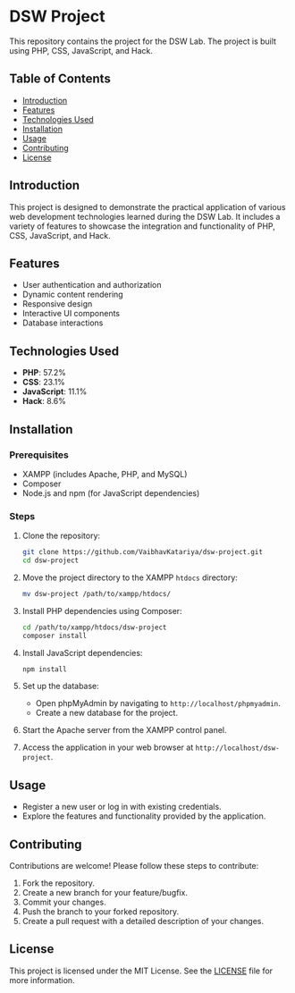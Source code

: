 # DSW Project

This repository contains the project for the DSW Lab. The project is built using PHP, CSS, JavaScript, and Hack.

## Table of Contents

- [Introduction](#introduction)
- [Features](#features)
- [Technologies Used](#technologies-used)
- [Installation](#installation)
- [Usage](#usage)
- [Contributing](#contributing)
- [License](#license)

## Introduction

This project is designed to demonstrate the practical application of various web development technologies learned during the DSW Lab. It includes a variety of features to showcase the integration and functionality of PHP, CSS, JavaScript, and Hack.

## Features

- User authentication and authorization
- Dynamic content rendering
- Responsive design
- Interactive UI components
- Database interactions

## Technologies Used

- **PHP**: 57.2%
- **CSS**: 23.1%
- **JavaScript**: 11.1%
- **Hack**: 8.6%

## Installation

### Prerequisites

- XAMPP (includes Apache, PHP, and MySQL)
- Composer
- Node.js and npm (for JavaScript dependencies)

### Steps

1. Clone the repository:

    ```bash
    git clone https://github.com/VaibhavKatariya/dsw-project.git
    cd dsw-project
    ```

2. Move the project directory to the XAMPP `htdocs` directory:

    ```bash
    mv dsw-project /path/to/xampp/htdocs/
    ```

3. Install PHP dependencies using Composer:

    ```bash
    cd /path/to/xampp/htdocs/dsw-project
    composer install
    ```

4. Install JavaScript dependencies:

    ```bash
    npm install
    ```

5. Set up the database:

    - Open phpMyAdmin by navigating to `http://localhost/phpmyadmin`.
    - Create a new database for the project.

6. Start the Apache server from the XAMPP control panel.

7. Access the application in your web browser at `http://localhost/dsw-project`.

## Usage

- Register a new user or log in with existing credentials.
- Explore the features and functionality provided by the application.

## Contributing

Contributions are welcome! Please follow these steps to contribute:

1. Fork the repository.
2. Create a new branch for your feature/bugfix.
3. Commit your changes.
4. Push the branch to your forked repository.
5. Create a pull request with a detailed description of your changes.

## License

This project is licensed under the MIT License. See the [LICENSE](LICENSE) file for more information.